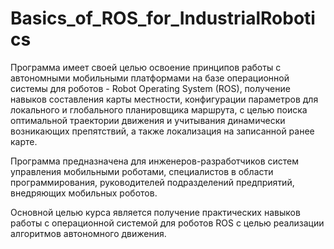 # Basics_of_ROS_for_IndustrialRobotics

Программа имеет своей целью освоение принципов работы c автономными мобильными платформами на базе операционной системы для роботов - Robot Operating System (ROS), получение навыков составления карты местности, конфигурации параметров для локального и глобального планировщика маршрута, с целью поиска оптимальной траектории движения и учитывания динамически возникающих препятствий, а также локализация на записанной ранее карте.

Программа предназначена для инженеров-разработчиков систем управления мобильными роботами, специалистов в области программирования, руководителей подразделений предприятий, внедряющих мобильных роботов.

Основной целью курса является получение практических навыков работы с операционной системой для роботов ROS с целью реализации алгоритмов автономного движения.
